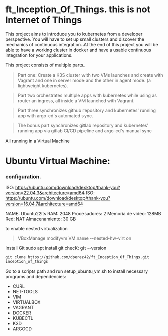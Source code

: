 # ft_Inception_Of_Things. this is not Internet of Things

This project aims to introduce you to kubernetes from a developer perspective. You will have to set up small clusters and discover the mechanics of continuous integration. At the end of this project you will be able to have a working cluster in docker and have a usable continuous integration for your applications.

This project consists of multiple parts.

>Part one: Create a K3S cluster with two VMs launches and create with Vagrant and one in server mode and the other in agent mode. (a lightweight kubernetes).

>Part two orchestrates multiple apps with kubernetes while using as router an ingress, all inside a VM launched with Vagrant.

>Part three synchronizes github repository and kubernetes' running app with argo-cd's automated sync.

>The bonus part synchronizes gitlab repository and kubernetes' running app via gitlab CI/CD pipeline and argo-cd's manual sync

All running in a Virtual Machine

# Ubuntu Virtual Machine:

### configuration.

ISO: https://ubuntu.com/download/desktop/thank-you?version=22.04.3&architecture=amd64
ISO: https://ubuntu.com/download/desktop/thank-you?version=16.04.7&architecture=amd64

NAME: Ubuntu22lts
RAM: 2048
Procesadores: 2
Memoría de video: 128MB
Red: NAT
Almacenamiento: 30 GB

to enable nested virtualization
>VBoxManage modifyvm VM.name --nested-hw-virt on

Install Git
    sudo apt install git
checK:
    git --version

    git clone https://github.com/dperez42/ft_Inception_Of_Things.git inception_of_things

Go to a scripts path and run setup_ubuntu_vm.sh to install necessary programs and dependencies:
- CURL
- NET-TOOLS
- VIM
- VIRTUALBOX
- VAGRANT
- DOCKER
- KUBECTL
- K3D
- ARGOCD